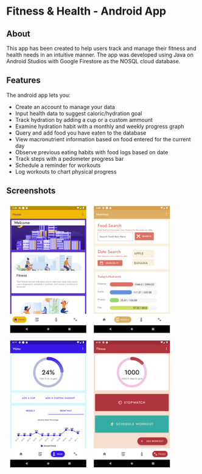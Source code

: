 # Fitness & Health - Android App

## About

This app has been created to help users track and manage their fitness and health needs in an intuitive manner. The app was developed using Java on Android Studios with Google Firestore as the NOSQL cloud database. 

## Features

The android app lets you:
- Create an account to manage your data 
- Input health data to suggest caloric/hydration goal 
- Track hydration by adding a cup or a custom ammount
- Examine hydration habit with a monthly and weekly progress graph
- Query and add food you have eaten to the database
- View macronutrient information based on food entered for the current day
- Observe previous eating habits with food logs based on date 
- Track steps with a pedometer progress bar
- Schedule a reminder for workouts
- Log workouts to chart physical progress

## Screenshots

[<img src="/readme/Screenshot_home.png" align="left"
width="200"
    hspace="10" vspace="10">](/readme/Screenshot_home.png)
[<img src="/readme/Screenshot_nutrition.png" align="left"
width="200"
    hspace="10" vspace="10">](/readme/Screenshot_nutrition.png)
[<img src="/readme/Screenshot_hydration.png" align="left"
width="200"
    hspace="10" vspace="10">](/readme/Screenshot_hydration.png)
[<img src="/readme/Screenshot_Fitness.png" align="left"
width="200"
    hspace="10" vspace="10">](/readme/Screenshot_Fitness.png)


